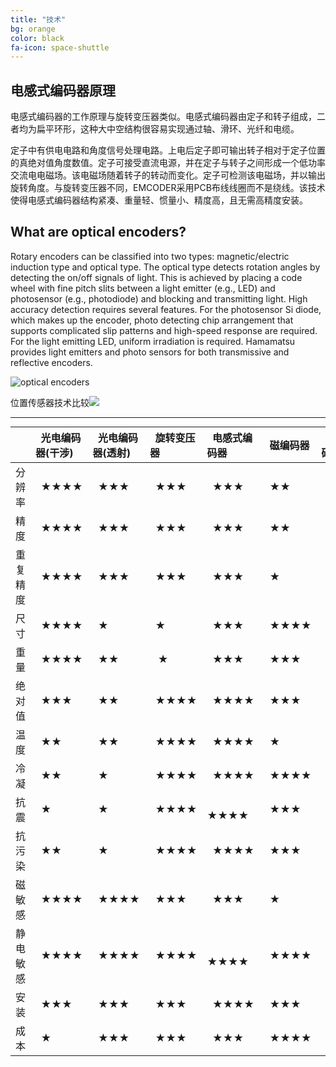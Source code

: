 ```yaml
---
title: "技术"
bg: orange
color: black
fa-icon: space-shuttle
---
```




## 电感式编码器原理

电感式编码器的工作原理与旋转变压器类似。电感式编码器由定子和转子组成，二者均为扁平环形，这种大中空结构很容易实现通过轴、滑环、光纤和电缆。

定子中有供电电路和角度信号处理电路。上电后定子即可输出转子相对于定子位置的真绝对值角度数值。定子可接受直流电源，并在定子与转子之间形成一个低功率交流电电磁场。该电磁场随着转子的转动而变化。定子可检测该电磁场，并以输出旋转角度。与旋转变压器不同，EMCODER采用PCB布线线圈而不是绕线。该技术使得电感式编码器结构紧凑、重量轻、惯量小、精度高，且无需高精度安装。

## What are optical encoders?

Rotary encoders can be classified into two types: magnetic/electric induction type and optical type. The optical type detects rotation angles by detecting the on/off signals of light. This is achieved by placing a code wheel with fine pitch slits between a light emitter (e.g., LED) and photosensor (e.g., photodiode) and blocking and transmitting light.
High accuracy detection requires several features. For the photosensor Si diode, which makes up the encoder, photo detecting chip arrangement that supports complicated slip patterns and high-speed response are required. For the light emitting LED, uniform irradiation is required. Hamamatsu provides light emitters and photo sensors for both transmissive and reflective encoders.

![optical encoders](https://www.hamamatsu.com/sp/ssd/application/encoder/encoder0_en.jpg)

位置传感器技术比较![](https://oksens.github.io/web2/img/Position-sensors-Technology-comparison.jpg)



<style> table { margin: auto; } </style>


-------------------------

|               |&nbsp;&nbsp;光电编码器(干涉) | &nbsp;&nbsp;光电编码器(透射) | &nbsp;&nbsp;旋转变压器 | &nbsp;&nbsp;电感式编码器 | &nbsp;&nbsp;磁编码器 | &nbsp;&nbsp;电容式编码器 |
| :-----------: | :-------------------- | :----------------- | :---- | :----------- | :------- | :----------- |
|    分辨率     |    &nbsp;&nbsp;★★★★         |       &nbsp;&nbsp;★★★        | &nbsp;&nbsp;★★★ |    &nbsp;&nbsp;★★★    |  &nbsp;&nbsp;★★   |    &nbsp;&nbsp;★★★  |
|     精度      |           &nbsp;&nbsp;★★★★           |         &nbsp;&nbsp;★★★       |   &nbsp;&nbsp;★★★   |      &nbsp;&nbsp;★★★    |    &nbsp;&nbsp;★★   |      &nbsp;&nbsp;★★★    |
|   重复精度    |&nbsp;&nbsp;★★★★           |         &nbsp;&nbsp;★★★       |   &nbsp;&nbsp;★★★   |      &nbsp;&nbsp;★★★    |    &nbsp;&nbsp;★     |      &nbsp;&nbsp;★★★    |
|     尺寸      |&nbsp;&nbsp;★★★★           |         &nbsp;&nbsp;★          |   &nbsp;&nbsp;★   |      &nbsp;&nbsp;★★★    |  &nbsp;&nbsp;★★★★   |      &nbsp;&nbsp;★★★    |
|     重量      |&nbsp;&nbsp;★★★★           |         &nbsp;&nbsp;★★        |  &nbsp;&nbsp; ★   |      &nbsp;&nbsp;★★★    |    &nbsp;&nbsp;★★★   |      &nbsp;&nbsp;★★★★    |
|    绝对值     |&nbsp;&nbsp;★★★           |         &nbsp;&nbsp;★★        |   &nbsp;&nbsp;★★★★   |      &nbsp;&nbsp;★★★★    |    &nbsp;&nbsp;★★★   |      &nbsp;&nbsp;★★★    |
|     温度      |&nbsp;&nbsp;★★           |         &nbsp;&nbsp;★★        |   &nbsp;&nbsp;★★★★   |      &nbsp;&nbsp;★★★★    |    &nbsp;&nbsp;★     |      &nbsp;&nbsp;★★★    |
| 冷凝 |&nbsp;&nbsp;★★           |         &nbsp;&nbsp;★          |   &nbsp;&nbsp;★★★★   |      &nbsp;&nbsp;★★★★    |  &nbsp;&nbsp;★★★★   |      &nbsp;&nbsp;★       |
|     抗震      |&nbsp;&nbsp;★           |         &nbsp;&nbsp;★          |   &nbsp;&nbsp;★★★★   |     &nbsp;&nbsp; ★★★★    |    &nbsp;&nbsp;★★★   |      &nbsp;&nbsp;★★    |
| 抗污染 |&nbsp;&nbsp;★★           |         &nbsp;&nbsp;★          |   &nbsp;&nbsp;★★★★   |      &nbsp;&nbsp;★★★★    |    &nbsp;&nbsp;★★★   |      &nbsp;&nbsp;★★★    |
|    磁敏感     |&nbsp;&nbsp;★★★★           |         &nbsp;&nbsp;★★★★      |   &nbsp;&nbsp;★★★   |      &nbsp;&nbsp;★★★    |    &nbsp;&nbsp;★     |      &nbsp;&nbsp;★★★★    |
|   静电敏感    |&nbsp;&nbsp;★★★★           |         &nbsp;&nbsp;★★★★      |   &nbsp;&nbsp;★★★★   |     &nbsp;&nbsp; ★★★★    |  &nbsp;&nbsp;★★★★   |      &nbsp;&nbsp;★       |
|     安装      |&nbsp;&nbsp;★★★           |         &nbsp;&nbsp;★★★      |   &nbsp;&nbsp;★★★   |      &nbsp;&nbsp;★★★★    |    &nbsp;&nbsp;★★★   |      &nbsp;&nbsp;★       |
|     成本      |&nbsp;&nbsp;★           | &nbsp;&nbsp;★★★      |   &nbsp;&nbsp;★★★   |&nbsp;&nbsp;★★★    |&nbsp;&nbsp;★★★★   |&nbsp;&nbsp;★★★    |

